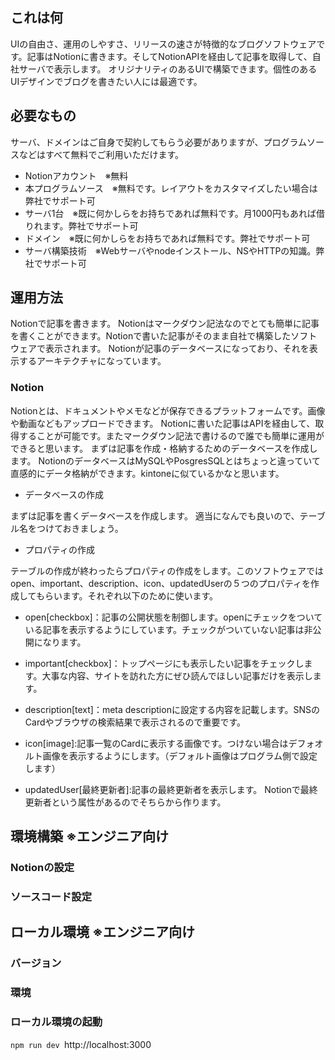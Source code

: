 ## これは何
UIの自由さ、運用のしやすさ、リリースの速さが特徴的なブログソフトウェアです。記事はNotionに書きます。そしてNotionAPIを経由して記事を取得して、自社サーバで表示します。
オリジナリティのあるUIで構築できます。個性のあるUIデザインでブログを書きたい人には最適です。
## 必要なもの
サーバ、ドメインはご自身で契約してもらう必要がありますが、プログラムソースなどはすべて無料でご利用いただけます。
- Notionアカウント　※無料
- 本プログラムソース　※無料です。レイアウトをカスタマイズしたい場合は弊社でサポート可
- サーバ1台　※既に何かしらをお持ちであれば無料です。月1000円もあれば借りれます。弊社でサポート可
- ドメイン　※既に何かしらをお持ちであれば無料です。弊社でサポート可
- サーバ構築技術　※Webサーバやnodeインストール、NSやHTTPの知識。弊社でサポート可
## 運用方法
Notionで記事を書きます。 Notionはマークダウン記法なのでとても簡単に記事を書くことができます。Notionで書いた記事がそのまま自社で構築したソフトウェアで表示されます。
Notionが記事のデータベースになっており、それを表示するアーキテクチャになっています。

### Notion
Notionとは、ドキュメントやメモなどが保存できるプラットフォームです。画像や動画などもアップロードできます。 Notionに書いた記事はAPIを経由して、取得することが可能です。またマークダウン記法で書けるので誰でも簡単に運用ができると思います。
まずは記事を作成・格納するためのデータベースを作成します。 NotionのデータベースはMySQLやPosgresSQLとはちょっと違っていて直感的にデータ格納ができます。kintoneに似ているかなと思います。
- データベースの作成

まずは記事を書くデータベースを作成します。
適当になんでも良いので、テーブル名をつけておきましょう。

- プロパティの作成
  
テーブルの作成が終わったらプロパティの作成をします。このソフトウェアではopen、important、description、icon、updatedUserの５つのプロパティを作成してもらいます。それぞれ以下のために使います。

- open[checkbox]：記事の公開状態を制御します。openにチェックをついている記事を表示するようにしています。チェックがついていない記事は非公開になります。

- important[checkbox]：トップページにも表示したい記事をチェックします。大事な内容、サイトを訪れた方にぜひ読んでほしい記事だけを表示します。
  
- description[text]：meta descriptionに設定する内容を記載します。SNSのCardやブラウザの検索結果で表示されるので重要です。

- icon[image]:記事一覧のCardに表示する画像です。つけない場合はデフォオルト画像を表示するようにします。（デフォルト画像はプログラム側で設定します）

- updatedUser[最終更新者]:記事の最終更新者を表示します。 Notionで最終更新者という属性があるのでそちらから作ります。

## 環境構築 ※エンジニア向け
### Notionの設定

### ソースコード設定

## ローカル環境 ※エンジニア向け
### バージョン
### 環境
### ローカル環境の起動
`npm run dev
`http://localhost:3000

